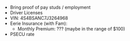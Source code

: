 - Bring proof of pay studs / employment
- Driver Licenses 
- VIN: 4S4BSANC7J3264968
- Eerie Insurance (with Fam):
	- Monthly Premium: ??? (maybe in the range of $100)
- PSECU rate